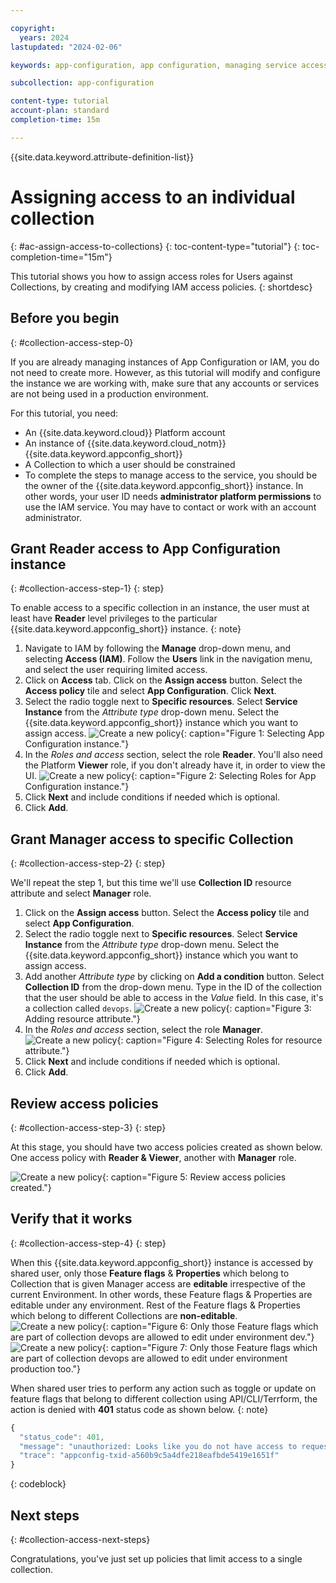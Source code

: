 ```yaml
---

copyright:
  years: 2024
lastupdated: "2024-02-06"

keywords: app-configuration, app configuration, managing service access, iam, account, collections

subcollection: app-configuration

content-type: tutorial
account-plan: standard
completion-time: 15m

---
```


{{site.data.keyword.attribute-definition-list}}

# Assigning access to an individual collection
{: #ac-assign-access-to-collections}
{: toc-content-type="tutorial"}
{: toc-completion-time="15m"}

This tutorial shows you how to assign access roles for Users against Collections, by creating and modifying IAM access policies.
{: shortdesc}

## Before you begin
{: #collection-access-step-0}

If you are already managing instances of App Configuration or IAM, you do not need to create more. However, as this tutorial will modify and configure the instance we are working with, make sure that any accounts or services are not being used in a production environment.

For this tutorial, you need:

- An {{site.data.keyword.cloud}} Platform account
- An instance of {{site.data.keyword.cloud_notm}} {{site.data.keyword.appconfig_short}}
- A Collection to which a user should be constrained
- To complete the steps to manage access to the service, you should be the owner of the {{site.data.keyword.appconfig_short}} instance. In other words, your user ID needs **administrator platform permissions** to use the IAM service. You may have to contact or work with an account administrator.

## Grant Reader access to App Configuration instance
{: #collection-access-step-1}
{: step}

To enable access to a specific collection in an instance, the user must at least have **Reader** level privileges to the particular {{site.data.keyword.appconfig_short}} instance.
{: note}

1. Navigate to IAM by following the **Manage** drop-down menu, and selecting **Access (IAM)**. Follow the **Users** link in the navigation menu, and select the user requiring limited access.
2. Click on **Access** tab. Click on the **Assign access** button. Select the **Access policy** tile and select **App Configuration**. Click **Next**.
3. Select the radio toggle next to **Specific resources**. Select **Service Instance** from the _Attribute type_ drop-down menu. Select the {{site.data.keyword.appconfig_short}} instance which you want to assign access. ![Create a new policy](images/tut-iam-col-1.png){: caption="Figure 1: Selecting App Configuration instance."}
4. In the _Roles and access_ section, select the role **Reader**. You'll also need the Platform **Viewer** role, if you don't already have it, in order to view the UI. ![Create a new policy](images/tut-iam-col-2.png){: caption="Figure 2: Selecting Roles for App Configuration instance."}
5. Click **Next** and include conditions if needed which is optional.
6. Click **Add**.

## Grant Manager access to specific Collection
{: #collection-access-step-2}
{: step}

We'll repeat the step 1, but this time we'll use **Collection ID** resource attribute and select **Manager** role.

1. Click on the **Assign access** button. Select the **Access policy** tile and select **App Configuration**.
2. Select the radio toggle next to **Specific resources**. Select **Service Instance** from the _Attribute type_ drop-down menu. Select the {{site.data.keyword.appconfig_short}} instance which you want to assign access.
3. Add another _Attribute type_ by clicking on **Add a condition** button. Select **Collection ID** from the drop-down menu. Type in the ID of the collection that the user should be able to access in the _Value_ field.  In this case, it's a collection called `devops`. ![Create a new policy](images/tut-iam-col-3.png){: caption="Figure 3: Adding resource attribute."}
4. In the _Roles and access_ section, select the role **Manager**. ![Create a new policy](images/tut-iam-col-4.png){: caption="Figure 4: Selecting Roles for resource attribute."}
5. Click **Next** and include conditions if needed which is optional.
6. Click **Add**.

## Review access policies
{: #collection-access-step-3}
{: step}

At this stage, you should have two access policies created as shown below. One access policy with **Reader & Viewer**, another with **Manager** role.

![Create a new policy](images/tut-iam-col-5.png){: caption="Figure 5: Review access policies created."}

## Verify that it works
{: #collection-access-step-4}
{: step}

When this {{site.data.keyword.appconfig_short}} instance is accessed by shared user, only those **Feature flags** & **Properties** which belong to Collection that is given Manager access are **editable** irrespective of the current Environment. In other words, these Feature flags & Properties are editable under any environment. Rest of the Feature flags & Properties which belong to different Collections are **non-editable**. ![Create a new policy](images/tut-iam-col-6.png){: caption="Figure 6: Only those Feature flags which are part of collection devops are allowed to edit under environment dev."} ![Create a new policy](images/tut-iam-col-7.png){: caption="Figure 7: Only those Feature flags which are part of collection devops are allowed to edit under environment production too."}

When shared user tries to perform any action such as toggle or update on feature flags that belong to different collection using API/CLI/Terrform, the action is denied with **401** status code as shown below.
{: note}

```javascript
{
  "status_code": 401,
  "message": "unauthorized: Looks like you do not have access to requested resource or action is not permitted for the corresponding IAM role. If this is a shared resource, please check if access policies are rightly created.",
  "trace": "appconfig-txid-a560b9c5a4dfe218eafbde5419e1651f"
}
```
{: codeblock}

## Next steps
{: #collection-access-next-steps}

Congratulations, you've just set up policies that limit access to a single collection.
